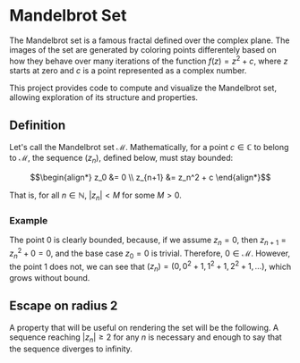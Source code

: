 # Mandelbrot Set

The Mandelbrot set is a famous fractal defined over the complex plane. The images of the set are generated by coloring points differentely based on how they behave over many iterations of the function $`f(z) = z^2 + c`$, where $`z`$ starts at zero and $`c`$ is a point represented as a complex number.

This project provides code to compute and visualize the Mandelbrot set, allowing exploration of its structure and properties.

## Definition

Let's call the Mandelbrot set $`\mathcal{M}`$.
Mathematically, for a point $`c \in \mathbb{C}`$ to belong to $`\mathcal{M}`$, the sequence $`(z_n)`$, defined below, must stay bounded:

```math
\begin{align*}
    z_0 &= 0 \\
    z_{n+1} &= z_n^2 + c
\end{align*}
```

That is, for all $`n \in \mathbb{N}`$, $`|z_n| < M`$ for some $`M > 0`$.

### Example

The point $`0`$ is clearly bounded, because, if we assume $`z_n = 0`$, then $`z_{n + 1} = z_n^2 + 0 = 0`$, and the base case $`z_0 = 0`$ is trivial. Therefore, $`0 \in \mathcal{M}`$. However, the point $`1`$ does not, we can see that $`(z_n) = (0, 0^2 + 1, 1^2 + 1, 2^2 + 1, \dots)`$, which grows without bound. 

## Escape on radius 2

A property that will be useful on rendering the set will be the following. A sequence reaching $`|z_n| \ge 2`$ for any $`n`$ is necessary and enough to say that the sequence diverges to infinity.
